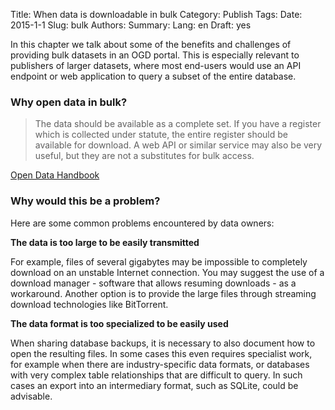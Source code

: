 Title: When data is downloadable in bulk
Category: Publish
Tags:
Date: 2015-1-1
Slug: bulk
Authors:
Summary:
Lang: en
Draft: yes

In this chapter we talk about some of the benefits and challenges of providing bulk datasets in an OGD portal. This is especially relevant to publishers of larger datasets, where most end-users would use an API endpoint or web application to query a subset of the entire database.

### Why open data in bulk?

> The data should be available as a complete set. If you have a register which is collected under statute, the entire register should be available for download. A web API or similar service may also be very useful, but they are not a substitutes for bulk access.

[Open Data Handbook](http://opendatahandbook.org/guide/en/how-to-open-up-data/#make-data-available-technical-openness)

### Why would this be a problem?

Here are some common problems encountered by data owners:

**The data is too large to be easily transmitted**

For example, files of several gigabytes may be impossible to completely download on an unstable Internet connection. You may suggest the use of a download manager - software that allows resuming downloads - as a workaround. Another option is to provide the large files through streaming download technologies like BitTorrent.

**The data format is too specialized to be easily used**

When sharing database backups, it is necessary to also document how to open the resulting files. In some cases this even requires specialist work, for example when there are industry-specific data formats, or databases with very complex table relationships that are difficult to query. In such cases an export into an intermediary format, such as SQLite, could be advisable.
